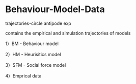 # Behaviour-Model-Data

trajectories-circle antipode exp

contains the empirical and simulation trajectories of models 

1）BM - Behaviour model

2）HM - Heurisitics model

3）SFM - Social force model

4）Emprical data
